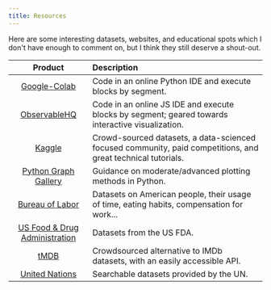 ```yaml
---
title: Resources
---
```


Here are some interesting datasets, websites, and educational spots which I don't have enough to comment on, but I think they still deserve a shout-out.


| Product | Description |
|:-------:|:------------|
| [Google-Colab] | Code in an online Python IDE and execute blocks by segment. |
| [ObservableHQ] | Code in an online JS IDE and execute blocks by segment; geared towards interactive visualization. |
| [Kaggle] | Crowd-sourced datasets, a data-scienced focused community, paid competitions, and great technical tutorials. |
| [Python Graph Gallery][python-graph-gallery] | Guidance on moderate/advanced plotting methods in Python. |
| [Bureau of Labor][blsgov] | Datasets on American people, their usage of time, eating habits, compensation for work... |
| [US Food & Drug Administration][fda] | Datasets from the US FDA. |
| [tMDB] | Crowdsourced alternative to IMDb datasets, with an easily accessible API. |
| [United Nations][un] | Searchable datasets provided by the UN. |


[google-colab]: https://colab.research.google.com/notebook#create=true&language=python3
[observablehq]: https://beta.observablehq.com
[kaggle]: https://www.kaggle.com/
[python-graph-gallery]: https://python-graph-gallery.com
[blsgov]: https://www.bls.gov/
[fda]: https://open.fda.gov/
[tmdb]: https://developers.themoviedb.org/3
[un]: http://data.un.org/